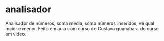 # analisador
Analisador de números, soma media, soma números inseridos, vê qual maior e menor. Feito em aula com curso de Gustavo guanabara do curso em video.
